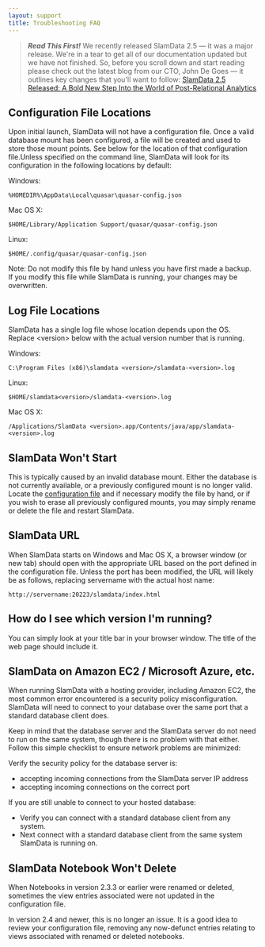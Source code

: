 ```yaml
---
layout: support
title: Troubleshooting FAQ
---
```


> ***Read This First!***
> We recently released SlamData 2.5 — it was a major release. We're in a tear to get all of our documentation updated but we have not finished. So, before you scroll down and start reading please check out the latest blog from our CTO, John De Goes — it outlines key changes that you'll want to follow: [SlamData 2.5 Released: A Bold New Step Into the World of Post-Relational Analytics](/releases/2016/02/19/slamdata-2-5-released-a-bold-new-step-into-the-world-of-post-relational-analytics.html)


## Configuration File Locations

Upon initial launch, SlamData will not have a configuration file.  Once a valid database mount has been configured, a file will be created and used to store those mount points.  See below for the location of that
configuration file.Unless specified on the command line, SlamData will look for its configuration in the following locations by default:

Windows:

    %HOMEDIR%\AppData\Local\quasar\quasar-config.json

Mac OS X:

    $HOME/Library/Application Support/quasar/quasar-config.json

Linux:

    $HOME/.config/quasar/quasar-config.json

Note: Do not modify this file by hand unless you have first made a backup.  If you modify this file while SlamData is running, your changes may be overwritten.





## Log File Locations

SlamData has a single log file whose location depends upon the OS.  Replace &lt;version&gt; below with the actual version number that is running.

Windows:

    C:\Program Files (x86)\slamdata <version>/slamdata-<version>.log

Linux:

    $HOME/slamdata<version>/slamdata-<version>.log

Mac OS X:

    /Applications/SlamData <version>.app/Contents/java/app/slamdata-<version>.log






## SlamData Won't Start

This is typically caused by an invalid database mount.  Either the database is not currently available, or a previously configured mount is no longer valid.  Locate the [configuration file](#installing-config-file-locations) and if necessary modify the file by hand, or if you wish to erase all previously configured mounts, you may simply rename or delete the file and restart SlamData.





## SlamData URL

When SlamData starts on Windows and Mac OS X, a browser window (or new tab) should open with the appropriate URL based on the port defined in the configuration file. Unless the port has been modified, the URL will likely be as follows, replacing servername with the actual host name:

    http://servername:20223/slamdata/index.html




## How do I see which version I'm running?

You can simply look at your title bar in your browser window.  The title of the web page should include it.





## SlamData on Amazon EC2 / Microsoft Azure, etc.

When running SlamData with a hosting provider, including Amazon EC2, the most common error encountered is a security policy misconfiguration.  SlamData will need to connect to your database over the same port that a standard database client does.

Keep in mind that the database server and the SlamData server do not need to run on the same system, though there is no problem with that either.  Follow this simple checklist to ensure network problems are minimized:

Verify the security policy for the database server is:

 * accepting incoming connections from the SlamData server IP address
 * accepting incoming connections on the correct port

If you are still unable to connect to your hosted database:

 * Verify you can connect with a standard database client from any system.
 * Next connect with a standard database client from the same system SlamData is running on.





## SlamData Notebook Won't Delete

When Notebooks in version 2.3.3 or earlier were renamed or deleted, sometimes the view entries associated were not updated in the configuration file.

In version 2.4 and newer, this is no longer an issue.  It is a good idea to review your configuration file, removing any now-defunct entries relating to views associated with renamed or deleted notebooks.
